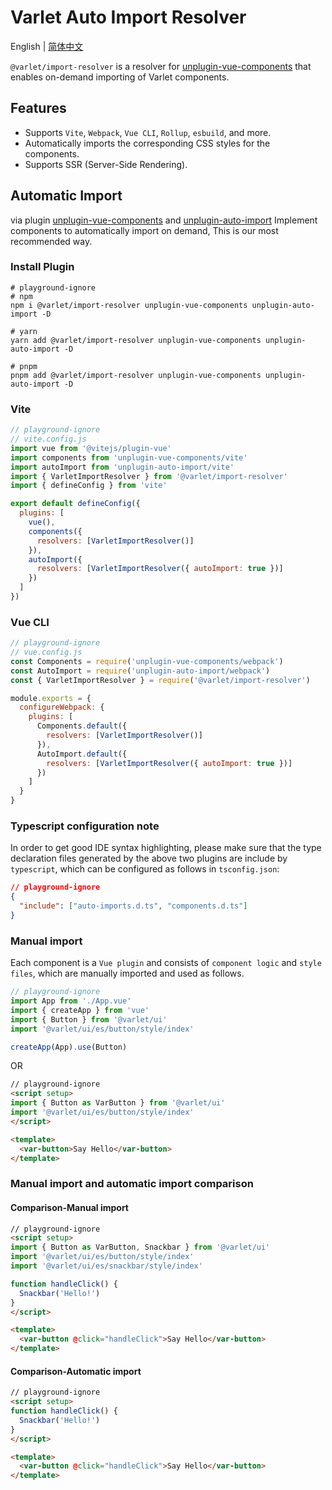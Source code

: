 # Varlet Auto Import Resolver

English | [简体中文](./README.zh-CN.md)

`@varlet/import-resolver` is a resolver for [unplugin-vue-components](https://github.com/unplugin/unplugin-vue-components) that enables on-demand importing of Varlet components.

## Features

- Supports `Vite`, `Webpack`, `Vue CLI`, `Rollup`, `esbuild`, and more.
- Automatically imports the corresponding CSS styles for the components.
- Supports SSR (Server-Side Rendering).

## Automatic Import

via plugin
[unplugin-vue-components](https://github.com/antfu/unplugin-vue-components) and
[unplugin-auto-import](https://github.com/antfu/unplugin-auto-import)
Implement components to automatically import on demand, This is our most recommended way.

### Install Plugin

```shell
# playground-ignore
# npm
npm i @varlet/import-resolver unplugin-vue-components unplugin-auto-import -D

# yarn
yarn add @varlet/import-resolver unplugin-vue-components unplugin-auto-import -D

# pnpm
pnpm add @varlet/import-resolver unplugin-vue-components unplugin-auto-import -D
```

### Vite

```js
// playground-ignore
// vite.config.js
import vue from '@vitejs/plugin-vue'
import components from 'unplugin-vue-components/vite'
import autoImport from 'unplugin-auto-import/vite'
import { VarletImportResolver } from '@varlet/import-resolver'
import { defineConfig } from 'vite'

export default defineConfig({
  plugins: [
    vue(),
    components({
      resolvers: [VarletImportResolver()]
    }),
    autoImport({
      resolvers: [VarletImportResolver({ autoImport: true })]
    })
  ]
})
```

### Vue CLI

```js
// playground-ignore
// vue.config.js
const Components = require('unplugin-vue-components/webpack')
const AutoImport = require('unplugin-auto-import/webpack')
const { VarletImportResolver } = require('@varlet/import-resolver')

module.exports = {
  configureWebpack: {
    plugins: [
      Components.default({
        resolvers: [VarletImportResolver()]
      }),
      AutoImport.default({
        resolvers: [VarletImportResolver({ autoImport: true })]
      })
    ]
  }
}
```

### Typescript configuration note

In order to get good IDE syntax highlighting,
please make sure that the type declaration files generated by the above two plugins are include by `typescript`,
which can be configured as follows in `tsconfig.json`:

```json
// playground-ignore
{
  "include": ["auto-imports.d.ts", "components.d.ts"]
}
```

### Manual import

Each component is a `Vue plugin` and consists of `component logic` and `style files`, which are manually imported and used as follows.

```js
// playground-ignore
import App from './App.vue'
import { createApp } from 'vue'
import { Button } from '@varlet/ui'
import '@varlet/ui/es/button/style/index'

createApp(App).use(Button)
```

OR

```html
// playground-ignore
<script setup>
import { Button as VarButton } from '@varlet/ui'
import '@varlet/ui/es/button/style/index'
</script>

<template>
  <var-button>Say Hello</var-button>
</template>
```

### Manual import and automatic import comparison

#### Comparison-Manual import

```html
// playground-ignore
<script setup>
import { Button as VarButton, Snackbar } from '@varlet/ui'
import '@varlet/ui/es/button/style/index'
import '@varlet/ui/es/snackbar/style/index'

function handleClick() {
  Snackbar('Hello!')
}
</script>

<template>
  <var-button @click="handleClick">Say Hello</var-button>
</template>
```

#### Comparison-Automatic import

```html
// playground-ignore
<script setup>
function handleClick() {
  Snackbar('Hello!')
}
</script>

<template>
  <var-button @click="handleClick">Say Hello</var-button>
</template>
```